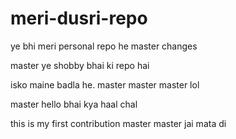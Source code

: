 # meri-dusri-repo
ye bhi meri personal repo he
master
changes

master
ye shobby bhai ki repo hai

isko maine badla he.
master
master
 master
lol

 master
hello bhai kya haal chal


this is my first contribution
 master
 master
jai mata di
